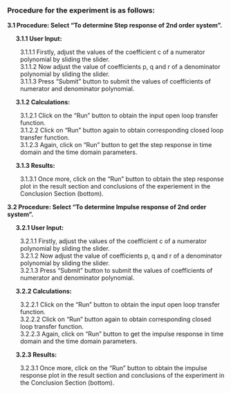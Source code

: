 ### Procedure for the experiment is as follows:
<p style="margin-left:0px;"><strong>3.1  Procedure: Select “To determine Step response of 2nd order system”.</strong></p>
<p style="margin-left:20px;"><strong>3.1.1 User Input:</strong></p>
             <p style="margin-left:30px;">3.1.1.1 Firstly, adjust the values of the coefficient c of a numerator polynomial by 
                            sliding the slider.<br>
             3.1.1.2 Now adjust the value of coefficients p, q and r of a denominator polynomial by sliding
                            the slider.<br>
             3.1.1.3 Press “Submit” button to submit the values of coefficients of numerator and 
                           denominator polynomial.</p>

<p style="margin-left:20px;"><strong>3.1.2 Calculations:</strong></p>
             <p style="margin-left:30px;">3.1.2.1 Click on the “Run” button to obtain the input open loop transfer function.<br>
             3.1.2.2 Click on “Run” button again to obtain corresponding closed loop transfer function.<br>
             3.1.2.3 Again, click on “Run” button to get the step response in time domain and the time 
                           domain parameters.</p>

<p style="margin-left:20px;"><strong>3.1.3 Results:</strong></p>
             <p style="margin-left:30px;">3.1.3.1 Once more, click on the “Run” button to obtain the step response plot in the result section and conclusions of the experiement in the Conclusion Section (bottom).</p>

<p style="margin-left:0px;"><strong>3.2  Procedure: Select “To determine Impulse response of 2nd order system”.</strong></p>

<p style="margin-left:20px;"><strong>3.2.1 User Input:</strong></p>
             <p style="margin-left:30px;">3.2.1.1 Firstly, adjust the values of the coefficient c of a numerator polynomial by 
                            sliding the slider.<br>
             3.2.1.2 Now adjust the value of coefficients p, q and r of a denominator polynomial by sliding
                            the slider.<br>
             3.2.1.3 Press “Submit” button to submit the values of coefficients of numerator and 
                           denominator polynomial.</p>

<p style="margin-left:20px;"><strong>3.2.2 Calculations:</strong></p>
             <p style="margin-left:30px;">3.2.2.1 Click on the “Run” button to obtain the input open loop transfer function.<br>
             3.2.2.2 Click on “Run” button again to obtain corresponding closed loop transfer function.<br>
             3.2.2.3 Again, click on “Run” button to get the impulse response in time domain and the time 
                           domain parameters.</p>

<p style="margin-left:20px;"><strong>3.2.3 Results:</strong></p>
             <p style="margin-left:30px;">3.2.3.1 Once more, click on the “Run” button to obtain the impulse response plot in the result section and conclusions of the experiment in the Conclusion Section (bottom).</p>
